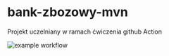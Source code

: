 # bank-zbozowy-mvn
Projekt uczelniany w ramach ćwiczenia github Action

![example workflow](https://github.com/Aniszorek/bank-zbozowy-mvn/actions/workflows/ci.yml/badge.svg)
